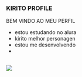 ### KIRITO PROFILE

BEM VINDO AO MEU PERFIL 
- estou estudando no alura
- kirito melhor personagen
- estou me desenvolvendo 
- 
 ![](https://media.tenor.com/NiAvvWxQXJMAAAAC/sword-art.gif)
-
